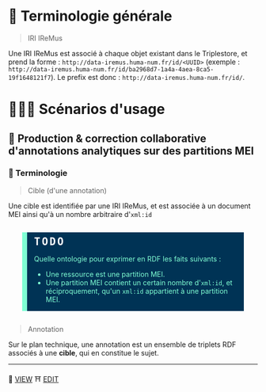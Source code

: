# 📔 Terminologie générale

> IRI IReMus

Une IRI IReMus est associé à chaque objet existant dans le Triplestore, et prend la forme : `http://data-iremus.huma-num.fr/id/<UUID>` (exemple : `http://data-iremus.huma-num.fr/id/ba2968d7-1a4a-4aea-8ca5-19f1648121f7`). Le prefix est donc : `http://data-iremus.huma-num.fr/id/`.

# 🕵🏾‍♀️ Scénarios d'usage

## 🎼 Production & correction collaborative d'annotations analytiques sur des partitions MEI

### 📔 Terminologie

> Cible (d'une annotation)

Une cible est identifiée par une IRI IReMus, et est associée à un document MEI ainsi qu'à un nombre arbitraire d'`xml:id`

<div class="todo">

Quelle ontologie pour exprimer en RDF les faits suivants :
- Une ressource est une partition MEI.
- Une partition MEI contient un certain nombre d'`xml:id`, et réciproquement, qu'un `xml:id` appartient à une partition MEI.
</div>

> Annotation

Sur le plan technique, une annotation est un ensemble de triplets RDF associés à une **cible**, qui en constitue le sujet.

<hr/>

🏮 [VIEW](https://amleth.github.io/SHERLOCK/)
⛩ [EDIT](https://github.com/Amleth/SHERLOCK/blob/master/docs/index.md)

<style type="text/css" rel="stylesheet">
@import url("https://indestructibletype.com/fonts/Jost.css");
:root {
    --todo-color-b: #035;
    --todo-color-f: aquamarine;
}
html {
    font-family: Jost;
}
.todo {
    background-color: var(--todo-color-b);
    border-left: 10px solid var(--todo-color-f);
    color: var(--todo-color-f);
    margin: 2em;
    padding: 0.5em 0.5em 0.1em 1em;
}
.todo:before {
    color: white;
    content: 'TODO';
    font-family: monospace;
    font-size: 150%;
    font-weight: bold;
    letter-spacing: 3px;
}
</style>